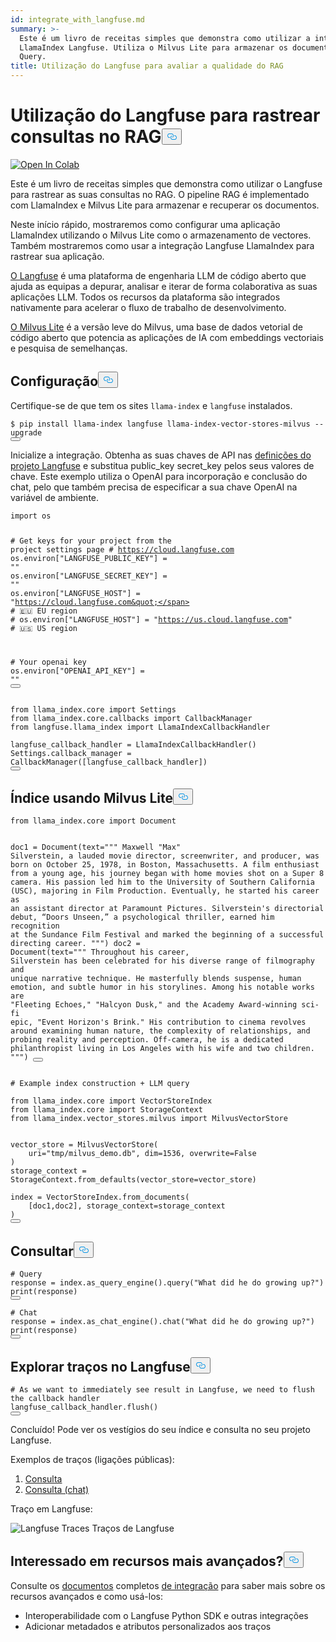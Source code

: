 ```yaml
---
id: integrate_with_langfuse.md
summary: >-
  Este é um livro de receitas simples que demonstra como utilizar a integração
  LlamaIndex Langfuse. Utiliza o Milvus Lite para armazenar os documentos e o
  Query.
title: Utilização do Langfuse para avaliar a qualidade do RAG
---
```

<h1 id="Using-Langfuse-to-Trace-Queries-in-RAG" class="common-anchor-header">Utilização do Langfuse para rastrear consultas no RAG<button data-href="#Using-Langfuse-to-Trace-Queries-in-RAG" class="anchor-icon" translate="no">
      <svg translate="no"
        aria-hidden="true"
        focusable="false"
        height="20"
        version="1.1"
        viewBox="0 0 16 16"
        width="16"
      >
        <path
          fill="#0092E4"
          fill-rule="evenodd"
          d="M4 9h1v1H4c-1.5 0-3-1.69-3-3.5S2.55 3 4 3h4c1.45 0 3 1.69 3 3.5 0 1.41-.91 2.72-2 3.25V8.59c.58-.45 1-1.27 1-2.09C10 5.22 8.98 4 8 4H4c-.98 0-2 1.22-2 2.5S3 9 4 9zm9-3h-1v1h1c1 0 2 1.22 2 2.5S13.98 12 13 12H9c-.98 0-2-1.22-2-2.5 0-.83.42-1.64 1-2.09V6.25c-1.09.53-2 1.84-2 3.25C6 11.31 7.55 13 9 13h4c1.45 0 3-1.69 3-3.5S14.5 6 13 6z"
        ></path>
      </svg>
    </button></h1><p><a target="_blank" href="https://colab.research.google.com/github/langfuse/langfuse-docs/blob/main/cookbook/integration_llama-index_milvus-lite.ipynb">
<img translate="no" src="https://colab.research.google.com/assets/colab-badge.svg" alt="Open In Colab"/>
</a></p>
<p>Este é um livro de receitas simples que demonstra como utilizar o Langfuse para rastrear as suas consultas no RAG. O pipeline RAG é implementado com LlamaIndex e Milvus Lite para armazenar e recuperar os documentos.</p>
<p>Neste início rápido, mostraremos como configurar uma aplicação LlamaIndex utilizando o Milvus Lite como o armazenamento de vectores. Também mostraremos como usar a integração Langfuse LlamaIndex para rastrear sua aplicação.</p>
<p><a href="https://github.com/langfuse/langfuse">O Langfuse</a> é uma plataforma de engenharia LLM de código aberto que ajuda as equipas a depurar, analisar e iterar de forma colaborativa as suas aplicações LLM. Todos os recursos da plataforma são integrados nativamente para acelerar o fluxo de trabalho de desenvolvimento.</p>
<p><a href="https://github.com/milvus-io/milvus-lite/">O Milvus Lite</a> é a versão leve do Milvus, uma base de dados vetorial de código aberto que potencia as aplicações de IA com embeddings vectoriais e pesquisa de semelhanças.</p>
<h2 id="Setup" class="common-anchor-header">Configuração<button data-href="#Setup" class="anchor-icon" translate="no">
      <svg translate="no"
        aria-hidden="true"
        focusable="false"
        height="20"
        version="1.1"
        viewBox="0 0 16 16"
        width="16"
      >
        <path
          fill="#0092E4"
          fill-rule="evenodd"
          d="M4 9h1v1H4c-1.5 0-3-1.69-3-3.5S2.55 3 4 3h4c1.45 0 3 1.69 3 3.5 0 1.41-.91 2.72-2 3.25V8.59c.58-.45 1-1.27 1-2.09C10 5.22 8.98 4 8 4H4c-.98 0-2 1.22-2 2.5S3 9 4 9zm9-3h-1v1h1c1 0 2 1.22 2 2.5S13.98 12 13 12H9c-.98 0-2-1.22-2-2.5 0-.83.42-1.64 1-2.09V6.25c-1.09.53-2 1.84-2 3.25C6 11.31 7.55 13 9 13h4c1.45 0 3-1.69 3-3.5S14.5 6 13 6z"
        ></path>
      </svg>
    </button></h2><p>Certifique-se de que tem os sites <code translate="no">llama-index</code> e <code translate="no">langfuse</code> instalados.</p>
<pre><code translate="no" class="language-python">$ pip install llama-index langfuse llama-index-vector-stores-milvus --upgrade
<button class="copy-code-btn"></button></code></pre>
<p>Inicialize a integração. Obtenha as suas chaves de API nas <a href="https://cloud.langfuse.com">definições do projeto Langfuse</a> e substitua public_key secret_key pelos seus valores de chave. Este exemplo utiliza o OpenAI para incorporação e conclusão do chat, pelo que também precisa de especificar a sua chave OpenAI na variável de ambiente.</p>
<pre><code translate="no" class="language-python"><span class="hljs-keyword">import</span> os

<span class="hljs-comment"># Get keys for your project from the project settings page</span>
<span class="hljs-comment"># https://cloud.langfuse.com</span>
os.environ[<span class="hljs-string">&quot;LANGFUSE_PUBLIC_KEY&quot;</span>] = <span class="hljs-string">&quot;&quot;</span>
os.environ[<span class="hljs-string">&quot;LANGFUSE_SECRET_KEY&quot;</span>] = <span class="hljs-string">&quot;&quot;</span>
os.environ[<span class="hljs-string">&quot;LANGFUSE_HOST&quot;</span>] = <span class="hljs-string">&quot;https://cloud.langfuse.com&quot;</span> <span class="hljs-comment"># 🇪🇺 EU region</span>
<span class="hljs-comment"># os.environ[&quot;LANGFUSE_HOST&quot;] = &quot;https://us.cloud.langfuse.com&quot; # 🇺🇸 US region</span>

<span class="hljs-comment"># Your openai key</span>
os.environ[<span class="hljs-string">&quot;OPENAI_API_KEY&quot;</span>] = <span class="hljs-string">&quot;&quot;</span>
<button class="copy-code-btn"></button></code></pre>
<pre><code translate="no" class="language-python"><span class="hljs-keyword">from</span> llama_index.core <span class="hljs-keyword">import</span> Settings
<span class="hljs-keyword">from</span> llama_index.core.callbacks <span class="hljs-keyword">import</span> CallbackManager
<span class="hljs-keyword">from</span> langfuse.llama_index <span class="hljs-keyword">import</span> LlamaIndexCallbackHandler
 
langfuse_callback_handler = LlamaIndexCallbackHandler()
Settings.callback_manager = CallbackManager([langfuse_callback_handler])
<button class="copy-code-btn"></button></code></pre>
<h2 id="Index-using-Milvus-Lite" class="common-anchor-header">Índice usando Milvus Lite<button data-href="#Index-using-Milvus-Lite" class="anchor-icon" translate="no">
      <svg translate="no"
        aria-hidden="true"
        focusable="false"
        height="20"
        version="1.1"
        viewBox="0 0 16 16"
        width="16"
      >
        <path
          fill="#0092E4"
          fill-rule="evenodd"
          d="M4 9h1v1H4c-1.5 0-3-1.69-3-3.5S2.55 3 4 3h4c1.45 0 3 1.69 3 3.5 0 1.41-.91 2.72-2 3.25V8.59c.58-.45 1-1.27 1-2.09C10 5.22 8.98 4 8 4H4c-.98 0-2 1.22-2 2.5S3 9 4 9zm9-3h-1v1h1c1 0 2 1.22 2 2.5S13.98 12 13 12H9c-.98 0-2-1.22-2-2.5 0-.83.42-1.64 1-2.09V6.25c-1.09.53-2 1.84-2 3.25C6 11.31 7.55 13 9 13h4c1.45 0 3-1.69 3-3.5S14.5 6 13 6z"
        ></path>
      </svg>
    </button></h2><pre><code translate="no" class="language-python"><span class="hljs-keyword">from</span> llama_index.core <span class="hljs-keyword">import</span> Document

doc1 = Document(text=<span class="hljs-string">&quot;&quot;&quot;
Maxwell &quot;Max&quot; Silverstein, a lauded movie director, screenwriter, and producer, was born on October 25, 1978, in Boston, Massachusetts. A film enthusiast from a young age, his journey began with home movies shot on a Super 8 camera. His passion led him to the University of Southern California (USC), majoring in Film Production. Eventually, he started his career as an assistant director at Paramount Pictures. Silverstein&#x27;s directorial debut, “Doors Unseen,” a psychological thriller, earned him recognition at the Sundance Film Festival and marked the beginning of a successful directing career.
&quot;&quot;&quot;</span>)
doc2 = Document(text=<span class="hljs-string">&quot;&quot;&quot;
Throughout his career, Silverstein has been celebrated for his diverse range of filmography and unique narrative technique. He masterfully blends suspense, human emotion, and subtle humor in his storylines. Among his notable works are &quot;Fleeting Echoes,&quot; &quot;Halcyon Dusk,&quot; and the Academy Award-winning sci-fi epic, &quot;Event Horizon&#x27;s Brink.&quot; His contribution to cinema revolves around examining human nature, the complexity of relationships, and probing reality and perception. Off-camera, he is a dedicated philanthropist living in Los Angeles with his wife and two children.
&quot;&quot;&quot;</span>)
<button class="copy-code-btn"></button></code></pre>
<pre><code translate="no" class="language-python"><span class="hljs-comment"># Example index construction + LLM query</span>

<span class="hljs-keyword">from</span> llama_index.core <span class="hljs-keyword">import</span> VectorStoreIndex
<span class="hljs-keyword">from</span> llama_index.core <span class="hljs-keyword">import</span> StorageContext
<span class="hljs-keyword">from</span> llama_index.vector_stores.milvus <span class="hljs-keyword">import</span> MilvusVectorStore


vector_store = MilvusVectorStore(
    uri=<span class="hljs-string">&quot;tmp/milvus_demo.db&quot;</span>, dim=<span class="hljs-number">1536</span>, overwrite=<span class="hljs-literal">False</span>
)
storage_context = StorageContext.from_defaults(vector_store=vector_store)

index = VectorStoreIndex.from_documents(
    [doc1,doc2], storage_context=storage_context
)
<button class="copy-code-btn"></button></code></pre>
<h2 id="Query" class="common-anchor-header">Consultar<button data-href="#Query" class="anchor-icon" translate="no">
      <svg translate="no"
        aria-hidden="true"
        focusable="false"
        height="20"
        version="1.1"
        viewBox="0 0 16 16"
        width="16"
      >
        <path
          fill="#0092E4"
          fill-rule="evenodd"
          d="M4 9h1v1H4c-1.5 0-3-1.69-3-3.5S2.55 3 4 3h4c1.45 0 3 1.69 3 3.5 0 1.41-.91 2.72-2 3.25V8.59c.58-.45 1-1.27 1-2.09C10 5.22 8.98 4 8 4H4c-.98 0-2 1.22-2 2.5S3 9 4 9zm9-3h-1v1h1c1 0 2 1.22 2 2.5S13.98 12 13 12H9c-.98 0-2-1.22-2-2.5 0-.83.42-1.64 1-2.09V6.25c-1.09.53-2 1.84-2 3.25C6 11.31 7.55 13 9 13h4c1.45 0 3-1.69 3-3.5S14.5 6 13 6z"
        ></path>
      </svg>
    </button></h2><pre><code translate="no" class="language-python"><span class="hljs-comment"># Query</span>
response = index.as_query_engine().query(<span class="hljs-string">&quot;What did he do growing up?&quot;</span>)
<span class="hljs-built_in">print</span>(response)
<button class="copy-code-btn"></button></code></pre>
<pre><code translate="no" class="language-python"><span class="hljs-comment"># Chat</span>
response = index.as_chat_engine().chat(<span class="hljs-string">&quot;What did he do growing up?&quot;</span>)
<span class="hljs-built_in">print</span>(response)
<button class="copy-code-btn"></button></code></pre>
<h2 id="Explore-traces-in-Langfuse" class="common-anchor-header">Explorar traços no Langfuse<button data-href="#Explore-traces-in-Langfuse" class="anchor-icon" translate="no">
      <svg translate="no"
        aria-hidden="true"
        focusable="false"
        height="20"
        version="1.1"
        viewBox="0 0 16 16"
        width="16"
      >
        <path
          fill="#0092E4"
          fill-rule="evenodd"
          d="M4 9h1v1H4c-1.5 0-3-1.69-3-3.5S2.55 3 4 3h4c1.45 0 3 1.69 3 3.5 0 1.41-.91 2.72-2 3.25V8.59c.58-.45 1-1.27 1-2.09C10 5.22 8.98 4 8 4H4c-.98 0-2 1.22-2 2.5S3 9 4 9zm9-3h-1v1h1c1 0 2 1.22 2 2.5S13.98 12 13 12H9c-.98 0-2-1.22-2-2.5 0-.83.42-1.64 1-2.09V6.25c-1.09.53-2 1.84-2 3.25C6 11.31 7.55 13 9 13h4c1.45 0 3-1.69 3-3.5S14.5 6 13 6z"
        ></path>
      </svg>
    </button></h2><pre><code translate="no" class="language-python"><span class="hljs-comment"># As we want to immediately see result in Langfuse, we need to flush the callback handler</span>
langfuse_callback_handler.flush()
<button class="copy-code-btn"></button></code></pre>
<p>Concluído! Pode ver os vestígios do seu índice e consulta no seu projeto Langfuse.</p>
<p>Exemplos de traços (ligações públicas):</p>
<ol>
<li><a href="https://cloud.langfuse.com/project/cloramnkj0002jz088vzn1ja4/traces/2b26fc72-044f-4b0b-a3c3-485328975161">Consulta</a></li>
<li><a href="https://cloud.langfuse.com/project/cloramnkj0002jz088vzn1ja4/traces/72503163-2b25-4693-9cc9-56190b8e32b9">Consulta (chat)</a></li>
</ol>
<p>Traço em Langfuse:</p>
<p>
  
   <span class="img-wrapper"> <img translate="no" src="https://static.langfuse.com/llamaindex-langfuse-docs.gif" alt="Langfuse Traces" class="doc-image" id="langfuse-traces" />
   </span> <span class="img-wrapper"> <span>Traços de Langfuse</span> </span></p>
<h2 id="Interested-in-more-advanced-features" class="common-anchor-header">Interessado em recursos mais avançados?<button data-href="#Interested-in-more-advanced-features" class="anchor-icon" translate="no">
      <svg translate="no"
        aria-hidden="true"
        focusable="false"
        height="20"
        version="1.1"
        viewBox="0 0 16 16"
        width="16"
      >
        <path
          fill="#0092E4"
          fill-rule="evenodd"
          d="M4 9h1v1H4c-1.5 0-3-1.69-3-3.5S2.55 3 4 3h4c1.45 0 3 1.69 3 3.5 0 1.41-.91 2.72-2 3.25V8.59c.58-.45 1-1.27 1-2.09C10 5.22 8.98 4 8 4H4c-.98 0-2 1.22-2 2.5S3 9 4 9zm9-3h-1v1h1c1 0 2 1.22 2 2.5S13.98 12 13 12H9c-.98 0-2-1.22-2-2.5 0-.83.42-1.64 1-2.09V6.25c-1.09.53-2 1.84-2 3.25C6 11.31 7.55 13 9 13h4c1.45 0 3-1.69 3-3.5S14.5 6 13 6z"
        ></path>
      </svg>
    </button></h2><p>Consulte os <a href="https://langfuse.com/docs/integrations/llama-index/get-started">documentos</a> completos <a href="https://langfuse.com/docs/integrations/llama-index/get-started">de integração</a> para saber mais sobre os recursos avançados e como usá-los:</p>
<ul>
<li>Interoperabilidade com o Langfuse Python SDK e outras integrações</li>
<li>Adicionar metadados e atributos personalizados aos traços</li>
</ul>
